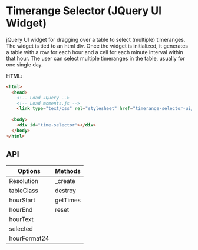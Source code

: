 Timerange Selector (JQuery UI Widget)
===================

jQuery UI widget for dragging over a table to select (multiple) timeranges. The widget is tied to an html div. 
Once the widget is initialized, it generates a table with a row for each hour and a cell for each minute interval within that hour. 
The user can select multiple timeranges in the table, usually for one single day. 

HTML:
```html
<html>
  <head>
    <!-- Load JQuery -->
    <!-- Load moments.js -->
    <link type="text/css" rel="stylesheet" href="timerange-selector-ui/timerangeselector.css"/>
    
  <body>
    <div id="time-selector"></div>
  </body>
</html>
```


<h2>API</h2>
<table>
<thead>
<th>Options</th>
<th>Methods</th>
</thead>
<tbody>
<tr>
<td>Resolution</td>
<td>_create</td>
</tr>

<tr><td>tableClass</td><td>destroy</td></tr>

<tr><td>hourStart</td><td>getTimes</td></tr>

<tr><td>hourEnd</td><td>reset</td></tr>

<tr><td>hourText</td><td></td></tr>

<tr><td>selected</td><td></td></tr>

<tr><td>hourFormat24</td><td></td></tr>

</tbody>
</table>


